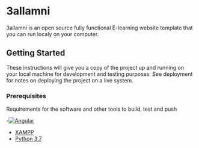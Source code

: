 # 3allamni
3allamni is an open source  fully functional E-learning website template that you can run localy on your computer.
## Getting Started
These instructions will give you a copy of the project up and running on
your local machine for development and testing purposes. See deployment
for notes on deploying the project on a live system.
### Prerequisites
Requirements for the software and other tools to build, test and push 



-[![Angular](https://cdn.iconscout.com/icon/free/png-64/angular-2752246-2285063.png)][1]
- [XAMPP](https://www.apachefriends.org/fr/index.html)
- [Python 3.7](https://www.python.org/downloads/release/python-370/)







[1]: https://angular.io/

